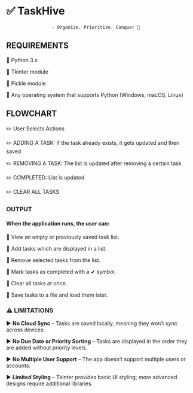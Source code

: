 # :white_check_mark: TaskHive
                     - Organize. Prioritize. Conquer 🚀

##  **REQUIREMENTS**  

   :pushpin: Python 3.x  
   
   :pushpin: Tkinter module
   
   :pushpin: Pickle module
   
   :pushpin: Any operating system that supports Python (Windows, macOS, Linux)  

##  **FLOWCHART**

:pencil2: User Selects Actions

:pencil2: ADDING A TASK: If the task already exists, it gets updated and then saved

:pencil2: REMOVING A TASK: The list is updated after removing a certain task

:pencil2: COMPLETED: List is updated

:pencil2: CLEAR ALL TASKS


###  **OUTPUT**  
#### **When the application runs, the user can:**

:gem: View an empty or previously saved task list.  

:gem: Add tasks which are displayed in a list.  

:gem: Remove selected tasks from the list.  

:gem: Mark tasks as completed with a ✔ symbol.  

:gem: Clear all tasks at once.  

:gem: Save tasks to a file and load them later.  


### :warning: **LIMITATIONS**  

:arrow_forward: **No Cloud Sync** – Tasks are saved locally, meaning they won’t sync across devices.  

:arrow_forward: **No Due Date or Priority Sorting** – Tasks are displayed in the order they are added without priority levels.  

:arrow_forward: **No Multiple User Support** – The app doesn’t support multiple users or accounts.  

:arrow_forward: **Limited Styling** – Tkinter provides basic UI styling; more advanced designs require additional libraries.  
